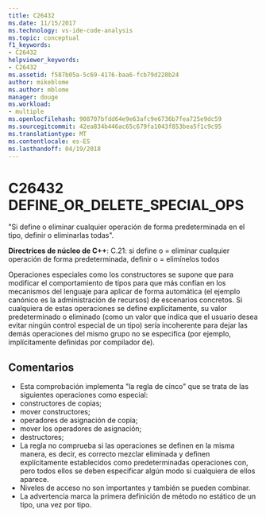 ```yaml
---
title: C26432
ms.date: 11/15/2017
ms.technology: vs-ide-code-analysis
ms.topic: conceptual
f1_keywords:
- C26432
helpviewer_keywords:
- C26432
ms.assetid: f587b05a-5c69-4176-baa6-fcb79d228b24
author: mikeblome
ms.author: mblome
manager: douge
ms.workload:
- multiple
ms.openlocfilehash: 908707bfdd64e9e63afc9e6736b7fea725e9dc59
ms.sourcegitcommit: 42ea834b446ac65c679fa1043f853bea5f1c9c95
ms.translationtype: MT
ms.contentlocale: es-ES
ms.lasthandoff: 04/19/2018
---
```

# <a name="c26432-defineordeletespecialops"></a>C26432 DEFINE_OR_DELETE_SPECIAL_OPS
"Si define o eliminar cualquier operación de forma predeterminada en el tipo, definir o eliminarlas todas".

**Directrices de núcleo de C++**: C.21: si define o = eliminar cualquier operación de forma predeterminada, definir o = elimínelos todos

Operaciones especiales como los constructores se supone que para modificar el comportamiento de tipos para que más confían en los mecanismos del lenguaje para aplicar de forma automática (el ejemplo canónico es la administración de recursos) de escenarios concretos. Si cualquiera de estas operaciones se define explícitamente, su valor predeterminado o eliminado (como un valor que indica que el usuario desea evitar ningún control especial de un tipo) sería incoherente para dejar las demás operaciones del mismo grupo no se especifica (por ejemplo, implícitamente definidas por compilador de).

## <a name="remarks"></a>Comentarios
 -  Esta comprobación implementa "la regla de cinco" que se trata de las siguientes operaciones como especial:
-  constructores de copias;
-  mover constructores;
-  operadores de asignación de copia;
-  mover los operadores de asignación;
-  destructores;
-  La regla no comprueba si las operaciones se definen en la misma manera, es decir, es correcto mezclar eliminada y definen explícitamente establecidos como predeterminadas operaciones con, pero todos ellos se deben especificar algún modo si cualquiera de ellos aparece.
-  Niveles de acceso no son importantes y también se pueden combinar.
-  La advertencia marca la primera definición de método no estático de un tipo, una vez por tipo.
